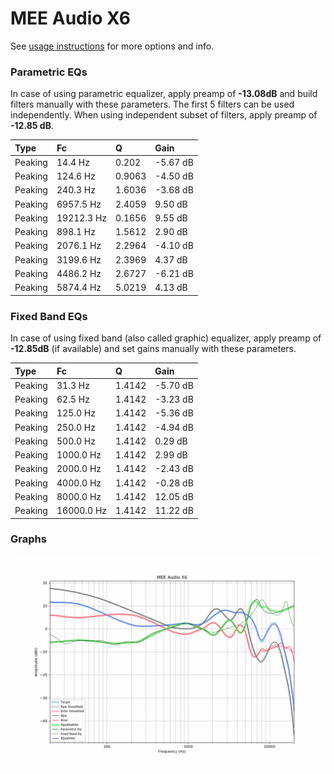 # MEE Audio X6
See [usage instructions](https://github.com/jaakkopasanen/AutoEq#usage) for more options and info.

### Parametric EQs
In case of using parametric equalizer, apply preamp of **-13.08dB** and build filters manually
with these parameters. The first 5 filters can be used independently.
When using independent subset of filters, apply preamp of **-12.85 dB**.

| Type    | Fc         |      Q | Gain     |
|:--------|:-----------|:-------|:---------|
| Peaking | 14.4 Hz    | 0.202  | -5.67 dB |
| Peaking | 124.6 Hz   | 0.9063 | -4.50 dB |
| Peaking | 240.3 Hz   | 1.6036 | -3.68 dB |
| Peaking | 6957.5 Hz  | 2.4059 | 9.50 dB  |
| Peaking | 19212.3 Hz | 0.1656 | 9.55 dB  |
| Peaking | 898.1 Hz   | 1.5612 | 2.90 dB  |
| Peaking | 2076.1 Hz  | 2.2964 | -4.10 dB |
| Peaking | 3199.6 Hz  | 2.3969 | 4.37 dB  |
| Peaking | 4486.2 Hz  | 2.6727 | -6.21 dB |
| Peaking | 5874.4 Hz  | 5.0219 | 4.13 dB  |

### Fixed Band EQs
In case of using fixed band (also called graphic) equalizer, apply preamp of **-12.85dB**
(if available) and set gains manually with these parameters.

| Type    | Fc         |      Q | Gain     |
|:--------|:-----------|:-------|:---------|
| Peaking | 31.3 Hz    | 1.4142 | -5.70 dB |
| Peaking | 62.5 Hz    | 1.4142 | -3.23 dB |
| Peaking | 125.0 Hz   | 1.4142 | -5.36 dB |
| Peaking | 250.0 Hz   | 1.4142 | -4.94 dB |
| Peaking | 500.0 Hz   | 1.4142 | 0.29 dB  |
| Peaking | 1000.0 Hz  | 1.4142 | 2.99 dB  |
| Peaking | 2000.0 Hz  | 1.4142 | -2.43 dB |
| Peaking | 4000.0 Hz  | 1.4142 | -0.28 dB |
| Peaking | 8000.0 Hz  | 1.4142 | 12.05 dB |
| Peaking | 16000.0 Hz | 1.4142 | 11.22 dB |

### Graphs
![](./MEE%20Audio%20X6.png)